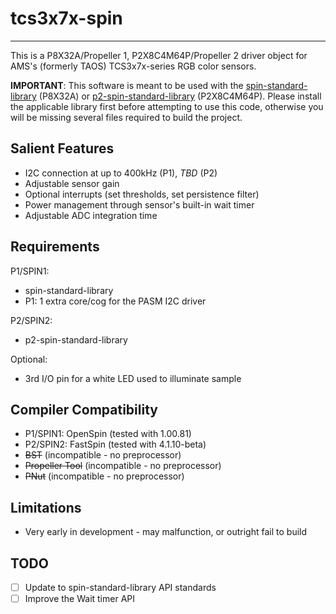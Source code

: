 # tcs3x7x-spin
--------------

This is a P8X32A/Propeller 1, P2X8C4M64P/Propeller 2 driver object for AMS's (formerly TAOS) TCS3x7x-series RGB color sensors.

**IMPORTANT**: This software is meant to be used with the [spin-standard-library](https://github.com/avsa242/spin-standard-library) (P8X32A) or [p2-spin-standard-library](https://github.com/avsa242/p2-spin-standard-library) (P2X8C4M64P). Please install the applicable library first before attempting to use this code, otherwise you will be missing several files required to build the project.

## Salient Features

* I2C connection at up to 400kHz (P1), _TBD_ (P2)
* Adjustable sensor gain
* Optional interrupts (set thresholds, set persistence filter)
* Power management through sensor's built-in wait timer
* Adjustable ADC integration time

## Requirements

P1/SPIN1:
* spin-standard-library
* P1: 1 extra core/cog for the PASM I2C driver

P2/SPIN2:
* p2-spin-standard-library

Optional:
* 3rd I/O pin for a white LED used to illuminate sample

## Compiler Compatibility

* P1/SPIN1: OpenSpin (tested with 1.00.81)
* P2/SPIN2: FastSpin (tested with 4.1.10-beta)
* ~~BST~~ (incompatible - no preprocessor)
* ~~Propeller Tool~~ (incompatible - no preprocessor)
* ~~PNut~~ (incompatible - no preprocessor)

## Limitations

* Very early in development - may malfunction, or outright fail to build

## TODO
- [ ] Update to spin-standard-library API standards
- [ ] Improve the Wait timer API

